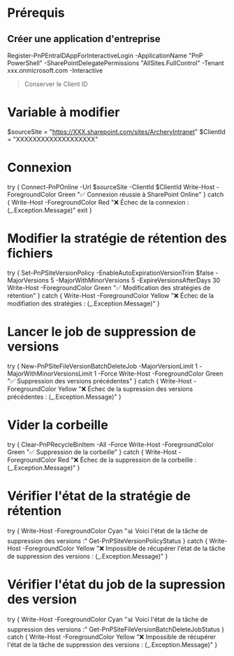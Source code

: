 # Prérequis
## Créer une application d'entreprise 

Register-PnPEntraIDAppForInteractiveLogin -ApplicationName "PnP PowerShell" -SharePointDelegatePermissions "AllSites.FullControl" -Tenant xxx.onmicrosoft.com -Interactive

> Conserver le Client ID

# Variable à modifier
$sourceSite = "https://XXX.sharepoint.com/sites/ArcheryIntranet"
$ClientId = "XXXXXXXXXXXXXXXXXXX"

# Connexion
try {
    Connect-PnPOnline -Url $sourceSite -ClientId $ClientId
    Write-Host -ForegroundColor Green "✅ Connexion réussie à SharePoint Online"
}
catch {
    Write-Host -ForegroundColor Red "❌ Échec de la connexion : $($_.Exception.Message)"
    exit
}

# Modifier la stratégie de rétention des fichiers
try {
    Set-PnPSiteVersionPolicy -EnableAutoExpirationVersionTrim $false -MajorVersions 5 -MajorWithMinorVersions 5 -ExpireVersionsAfterDays 30
    Write-Host -ForegroundColor Green "✅ Modification des stratégies de rétention"
}
catch {
    Write-Host -ForegroundColor Yellow "❌ Échec de la modifiation des stratégies : $($_.Exception.Message)"
}

# Lancer le job de suppression de versions
try {
    New-PnPSiteFileVersionBatchDeleteJob -MajorVersionLimit 1 -MajorWithMinorVersionsLimit 1 -Force
    Write-Host -ForegroundColor Green "✅ Suppression des versions précédentes"
}
catch {
    Write-Host -ForegroundColor Yellow "❌ Échec de la supression des versions précédentes : $($_.Exception.Message)"
}

# Vider la corbeille
try {
    Clear-PnPRecycleBinItem -All -Force
    Write-Host -ForegroundColor Green "✅ Suppression de la corbeille"
}
catch {
    Write-Host -ForegroundColor Red "❌ Échec de la suppression de la corbeille : $($_.Exception.Message)"
}

# Vérifier l'état de la stratégie de rétention
try {
    Write-Host -ForegroundColor Cyan "📊 Voici l'état de la tâche de suppression des versions :"
    Get-PnPSiteVersionPolicyStatus
}
catch {
    Write-Host -ForegroundColor Yellow "❌ Impossible de récupérer l'état de la tâche de suppression des versions : $($_.Exception.Message)"
}

# Vérifier l'état du job de la supression des version
try {
    Write-Host -ForegroundColor Cyan "📊 Voici l'état de la tâche de suppression des versions :"
    Get-PnPSiteFileVersionBatchDeleteJobStatus
}
catch {
    Write-Host -ForegroundColor Yellow "❌ Impossible de récupérer l'état de la tâche de suppression des versions : $($_.Exception.Message)"
}